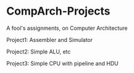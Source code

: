 # CompArch-Projects
A fool's assignments, on Computer Architecture

Project1: Assembler and Simulator

Project2: Simple ALU, etc

Project3: Simple CPU with pipeline and HDU
